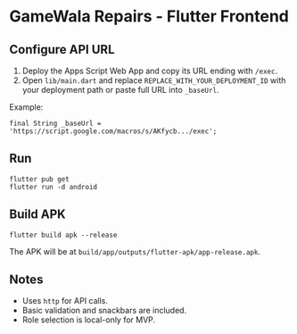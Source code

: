# GameWala Repairs - Flutter Frontend

## Configure API URL
1. Deploy the Apps Script Web App and copy its URL ending with `/exec`.
2. Open `lib/main.dart` and replace `REPLACE_WITH_YOUR_DEPLOYMENT_ID` with your deployment path or paste full URL into `_baseUrl`.

Example:
```
final String _baseUrl = 'https://script.google.com/macros/s/AKfycb.../exec';
```

## Run
```
flutter pub get
flutter run -d android
```

## Build APK
```
flutter build apk --release
```
The APK will be at `build/app/outputs/flutter-apk/app-release.apk`.

## Notes
- Uses `http` for API calls.
- Basic validation and snackbars are included.
- Role selection is local-only for MVP.
